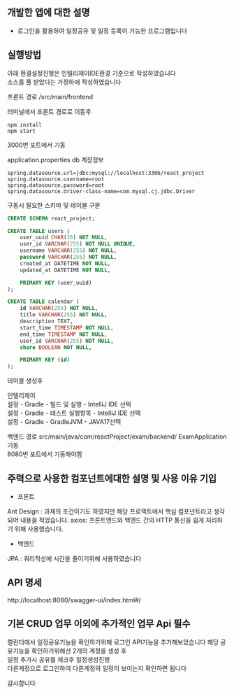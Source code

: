 개발한 앱에 대한 설명
-
- 로그인을 활용하여 일정공유 및 일정 등록이 가능한 프로그램입니다


실행방법
-

아래 환결설정진행은 인텔리제이IDE환경 기준으로 작성하였습니다  
소스를 풀 받았다는 가정하에 작성하였습니다

프론트 경로 /src/main/frontend  

터미널에서 프론트 경로로 이동후 
```
npm install
npm start 
```
3000번 포트에서 기동

application.properties db 계정정보
```properties
spring.datasource.url=jdbc:mysql://localhost:3306/react_project
spring.datasource.username=root
spring.datasource.password=root
spring.datasource.driver-class-name=com.mysql.cj.jdbc.Driver
```

구동시 필요한  스키마 및 테이블 구문 
```sql
CREATE SCHEMA react_project;

CREATE TABLE users (
    user_uuid CHAR(36) NOT NULL,           
    user_id VARCHAR(255) NOT NULL UNIQUE,  
    username VARCHAR(255) NOT NULL,        
    password VARCHAR(255) NOT NULL,        
    created_at DATETIME NOT NULL,          
    updated_at DATETIME NOT NULL,          

    PRIMARY KEY (user_uuid)                
);

CREATE TABLE calendar (
    id VARCHAR(255) NOT NULL,                  
    title VARCHAR(255) NOT NULL,               
    description TEXT,                          
    start_time TIMESTAMP NOT NULL,             
    end_time TIMESTAMP NOT NULL,               
    user_id VARCHAR(255) NOT NULL,             
    share BOOLEAN NOT NULL,                    

    PRIMARY KEY (id)                           
);
```
테이블 생성후 

인텔리제이  
설정 - Gradle - 빌드 및 실행 - IntelliJ IDE 선택  
설정 - Gradle - 테스트 실행항목 - IntelliJ IDE 선택  
설정 - Gradle - GradleJVM - JAVA17선택

백엔드 경로 src/main/java/com/reactProject/exam/backend/
ExamApplication 기동  
8080번 포트에서 기동해야함

주력으로 사용한 컴포넌트에대한 설명 및 사용 이유 기입
-
- 프론트

Ant Design : 과제의 조건이기도 하였지만 해당 프로젝트에서 핵심 컴포넌트라고 생각되어 내용을 적었습니다.
axios: 프론트엔드와 백엔드 간의 HTTP 통신을 쉽게 처리하기 위해 사용했습니다.

- 백엔드

JPA : 쿼리작성에 시간을 줄이기위해 사용하였습니다

API 명세 
- 
http://localhost:8080/swagger-ui/index.html#/

기본 CRUD 업무 이외에 추가적인 업무 Api 필수
-
캘린더에서 일정공유기능을 확인하기위해 
로그인 API기능을 추가해보았습니다 
해당 공유기능을 확인하기위해선 2개의 계정을 생성 후  
일정 추가시 공유를 체크후 일정생성진행  
다른계정으로 로그인하여 다른계정의 일정이 보이는지 확인하면 됩니다  

감사합니다 

